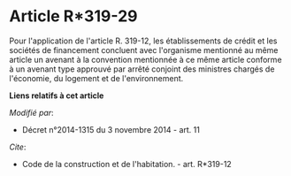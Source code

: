 # Article R*319-29

Pour l'application de l'article R. 319-12, les établissements de crédit et les sociétés de financement concluent avec
l'organisme mentionné au même article un avenant à la convention mentionnée à ce même article conforme à un avenant type
approuvé par arrêté conjoint des ministres chargés de l'économie, du logement et de l'environnement.

**Liens relatifs à cet article**

_Modifié par_:

  - Décret n°2014-1315 du 3 novembre 2014 - art. 11

_Cite_:

  - Code de la construction et de l'habitation. - art. R*319-12
